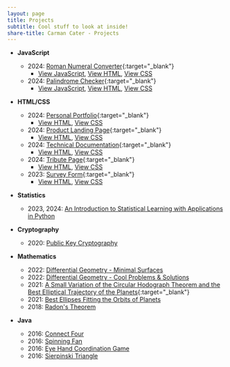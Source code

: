 ```yaml
---
layout: page
title: Projects
subtitle: Cool stuff to look at inside!
share-title: Carman Cater - Projects
---
```


- **JavaScript**
    - 2024: [Roman Numeral Converter](roman-numeral-converter.html){:target="_blank"}
        - [View JavaScript](roman-numeral-converterJS.md), [View HTML](roman-numeral-converterHTML.md), [View CSS](roman-numeral-converterCSS.md)
    - 2024: [Palindrome Checker](palindrome-checker.html){:target="_blank"}
        - [View JavaScript](palindrome-checkerJS.md), [View HTML](palindrome-checkerHTML.md), [View CSS](palindrome-checkerCSS.md)
- **HTML/CSS**
    - 2024: [Personal Portfolio](personalportfolio.html){:target="_blank"}
        - [View HTML](personalportfolioHTML.md), [View CSS](personalportfolioCSS.md)
    - 2024: [Product Landing Page](productlandingpage.html){:target="_blank"}
        - [View HTML](productlandingpageHTML.md), [View CSS](productlandingpageCSS.md)
    - 2024: [Technical Documentation](technicaldocumentation.html){:target="_blank"}
        - [View HTML](technicaldocumentationHTML.md), [View CSS](technicaldocumentationCSS.md)
    - 2024: [Tribute Page](tributepage.html){:target="_blank"}
        - [View HTML](TributePageHTML.md), [View CSS](TributePageCSS.md)
    - 2023: [Survey Form](surveyform.html){:target="_blank"}
        - [View HTML](SurveyFormHTML.md), [View CSS](SurveyFormCSS.md)

- **Statistics**
    - 2023, 2024: [An Introduction to Statistical Learning with Applications in Python](ISLP.md)

- **Cryptography**
    - 2020: [Public Key Cryptography](publicKeyCryptographyProject.html)

- **Mathematics**
    - 2022: [Differential Geometry - Minimal Surfaces](minimalSurfacesPresentation.html)
     - 2022: [Differential Geometry - Cool Problems & Solutions](diffGeoCoolProblems.html)
    - 2021: [A Small Variation of the Circular Hodograph Theorem and the Best Elliptical Trajectory of the Planets](https://arxiv.org/abs/2109.11664){:target="_blank"}
    - 2021: [Best Ellipses Fitting the Orbits of Planets](ellipsesFittingTheOrbitsOfPlanetsPaper.html)
    - 2018: [Radon's Theorem](radonsTheoremPresentation.html)

- **Java**
    - 2016: [Connect Four](ConnectFour.md)
    - 2016: [Spinning Fan](SpinningFan.md)
    - 2016: [Eye Hand Coordination Game](EyeHandCoordination.md)
    - 2016: [Sierpinski Triangle](SierpinskiTriangle.md)